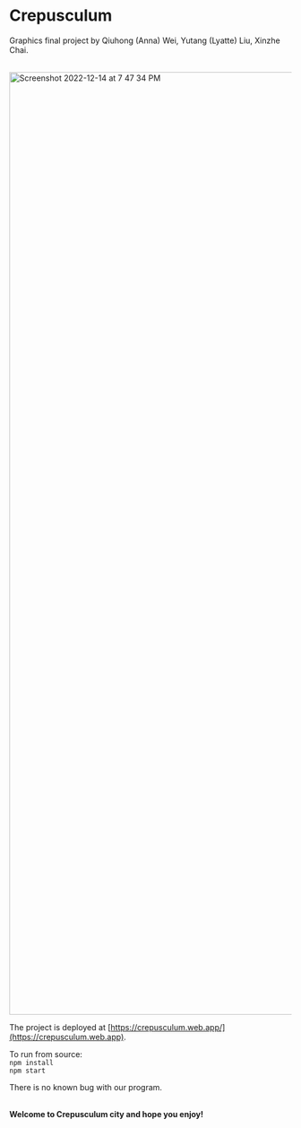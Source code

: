 # Crepusculum

Graphics final project by Qiuhong (Anna) Wei, Yutang (Lyatte) Liu, Xinzhe Chai.

<br>

<img width="1682" alt="Screenshot 2022-12-14 at 7 47 34 PM" src="https://user-images.githubusercontent.com/57013593/207746274-364751b2-1ab2-481e-818b-3e05d78137eb.png">

The project is deployed at [https://crepusculum.web.app/](https://crepusculum.web.app).

To run from source: <br>
```npm install``` <br>
```npm start``` <br>

There is no known bug with our program. <br><br>

**Welcome to Crepusculum city and hope you enjoy!**

